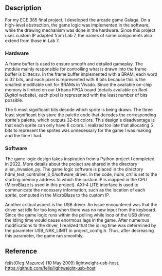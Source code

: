 ## Description
For my ECE 385 final project, I developed the arcade game Galaga. On a high-level abstraction, the game logic was implemented in the software, while the drawing mechanism was done in the hardware. Since this project uses custom IP adapted from Lab 7, the names of some components also extend from those in Lab 7.

### Hardware
A frame buffer is used to ensure smooth and detailed gameplay. The module mainly responsible for controlling what is drawn into the frame buffer is blitter.sv. In the frame buffer implemented with a BRAM, each word is 32 bits, and each pixel is represented with 8 bits because this is the smallest modifiable unit for BRAMs in Vivado. Since the available on-chip memory is limited on our Urbana FPGA board (details available on $\textit{Real Digital}$ website), each pixel is represented with the least number of bits possible.

The 5 most significant bits decode which sprite is being drawn. The three least significant bits store the palette code that decodes the corresponding sprite's palette, which outputs 32-bit colors. This design's disadvantage is that each sprite can only have 8 colors. I realized too late that allocating 5 bits to represent the sprites was unnecessary for the game I was making and the time I had. 

### Software
The game logic design takes inspiration from a Python project I completed in 2022. More details about the project are shared in the directory alien_invasion_py. The game logic software is placed in the directory hdmi_text_controller_3_0/software_driver. In the code, $`\textit{hdmi{\_}ctrl}`$ is set to the starting memory address to which the custom IP is mapped in the CPU (MicroBlaze is used in this project). AXI-4 LITE interface is used to communicate the necessary information, such as the location of each sprite, computed in the MicroBlaze to the custom IP.

Another critical aspect is the USB driver. An issue encountered was that the driver sat idle for too long when there was no new input from the keyboard. Since the game logic runs within the polling while loop of the USB driver, the idling time would cause enormous lags in the game. After numerous modifications to the driver, I realized that the idling time was determined by the parameter USB_NAK_LIMIT in project_config.h. Thus, after decreasing this parameter, the game ran smoothly. 

## Reference
felis(Oleg Mazurov) (10 May 2009) lightweight-usb-host. https://github.com/felis/lightweight-usb-host
